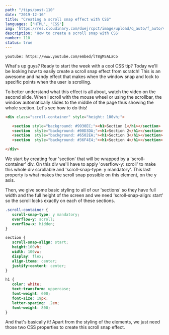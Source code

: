 ```yaml
---
path: "/tips/post-110"
date: "2019-12-16"
title: "Creating a scroll snap effect with CSS"
languages: ['HTML', 'CSS']
img: 'https://res.cloudinary.com/duejrcpct/image/upload/q_auto/f_auto/v1587498546/tips/110-1_awejzf.png'
description: 'How to create a scroll snap with CSS'
number: 110
status: true
---
```


`youtube: https://www.youtube.com/embed/lT8gMSALaCo`

What's up guys? Ready to start the week with a cool CSS tip? Today we'll be looking how to easily create a scroll snap effect from scratch! This is an awesome and handy effect that makes when the window snap and lock to specific points when the user is scrolling.

To better understand what this effect is all about, watch the video on the second slide. When I scroll with the mouse wheel or using the scrollbar, the window automatically slides to the middle of the page thus showing the whole section. Let's see how to do this!

 ```html
<div class="scroll-container" style="height: 100vh;">

    <section style="background: #9930EC;"><h1>Section 1</h1></section>
    <section  style="background: #00D3DA;"><h1>Section 2</h1></section>
    <section  style="background: #6502EA;"><h1>Section 3</h1></section>
    <section  style="background: #36F4E4;"><h1>Section 4</h1></section>

</div>
 ```

We start by creating four 'section' that will be wrapped by a 'scroll-container' div. On this div we'll have to apply 'overflow-y: scroll' to make this whole div scrollable and 'scroll-snap-type: y mandatory'. This last property is what makes the scroll snap possible on this element, on the y axis.

Then, we give some basic styling to all of our 'sections' so they have full width and the full height of the screen and we need 'scroll-snap-align: start' so the scroll locks exactly on each of these sections.

 ```css
.scroll-container {
    scroll-snap-type: y mandatory;
    overflow-y: scroll;
    overflow-x: hidden;
}

section {
    scroll-snap-align: start;
    height:100vh;
    width: 100vw;
    display: flex;
    align-items: center;
    justify-content: center;
}

h1 {
    color: white;
    text-transform: uppercase;
    font-weight: 600;
    font-size: 19px;
    letter-spacing: .2em;
    font-weight: 800;
}
 ```

And that's basically it! Apart from the styling of the elements, we just need those two CSS properties to create this scroll snap effect.